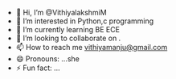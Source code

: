 - 👋 Hi, I’m @VithiyalakshmiM
- 👀 I’m interested in Python,c programming 
- 🌱 I’m currently learning BE ECE
- 💞️ I’m looking to collaborate on .
- 📫 How to reach me vithiyamanju@gmail.com
- 😄 Pronouns: ...she
- ⚡ Fun fact: ...

<!---
VithiyalakshmiM/VithiyalakshmiM is a ✨ special ✨ repository because its `README.md` (this file) appears on your GitHub profile.
You can click the Preview link to take a look at your changes.
--->
